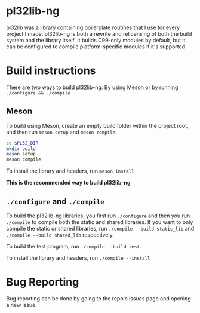 # pl32lib-ng

pl32lib was a library containing boilerplate routines that I use for every
project I made. pl32lib-ng is both a rewrite and relicensing of both the build
system and the library itself. It builds C99-only modules by default, but it
can be configured to compile platform-specific modules if it's supported

# Build instructions

There are two ways to build pl32lib-ng: By using Meson or by running 
`./configure && ./compile`

## Meson

To build using Meson, create an empty build folder within the project root, and
then run `meson setup` and `meson compile`:
```sh
cd $PL32_DIR
mkdir build
meson setup
meson compile
```

To install the library and headers, run `meson install`

**This is the recommended way to build pl32lib-ng**

## `./configure` and `./compile`

To build the pl32lib-ng libraries, you first run `./configure` and then you run
`./compile` to compile both the static and shared libraries. If you want to
only compile the static or shared libraries, run `./compile --build static_lib`
and `./compile --build shared_lib` respectively.

To build the test program, run `./compile --build test`.

To install the library and headers, run `./compile --install`

# Bug Reporting

Bug reporting can be done by going to the repo's issues page and opening a new
issue.
